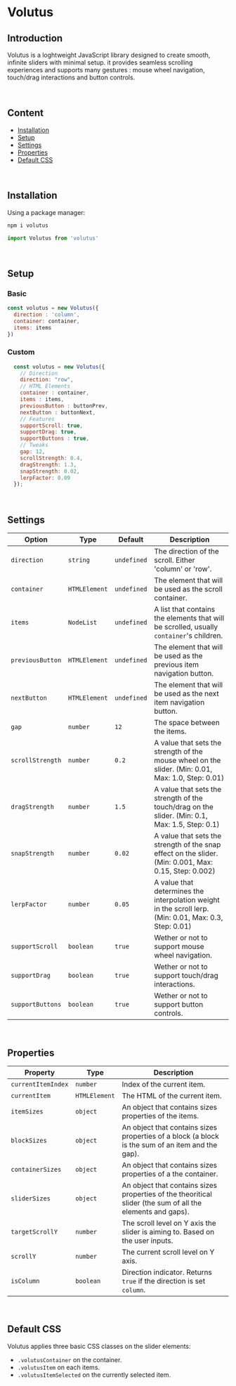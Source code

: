# Volutus

## Introduction

Volutus is a loghtweight JavaScript library designed to create smooth, infinite sliders with minimal setup. it provides seamless scrolling experiences and supports many gestures : mouse wheel navigation, touch/drag interactions and button controls.

<br>

## Content

- [Installation](#installation)
- [Setup](#setup)
- [Settings](#settings)
- [Properties](#properties)
- [Default CSS](#default-css)

<br>

## Installation

Using a package manager:

```bash
npm i volutus
```
```js
import Volutus from 'volutus'
```

<br>

## Setup

### Basic

```js
const volutus = new Volutus({
  direction : 'column',
  container: container,
  items: items
})
```

### Custom

```js
  const volutus = new Volutus({
    // Direction
    direction: "row",
    // HTML Elements
    container : container,
    items : items,
    previousButton : buttonPrev,
    nextButton : buttonNext,
    // Features
    supportScroll: true,
    supportDrag: true,
    supportButtons : true,
    // Tweaks
    gap: 12,
    scrollStrength: 0.4,
    dragStrength: 1.3,
    snapStrength: 0.02,
    lerpFactor: 0.09
  });
```

<br>

## Settings

| Option                 | Type                       | Default                                            | Description                                                                                               |
|------------------------|----------------------------|----------------------------------------------------|-----------------------------------------------------------------------------------------------------------|
| `direction`            | `string`                   | `undefined`                                        | The direction of the scroll. Either 'column' or 'row'.                                                    |
| `container`            | `HTMLElement`              | `undefined`                                        | The element that will be used as the scroll container.                                                    |
| `items`                | `NodeList`                 | `undefined`                                        | A list that contains the elements that will be scrolled, usually `container`'s children.                  |
| `previousButton`       | `HTMLElement`              | `undefined`                                        | The element that will be used as the previous item navigation button.                                     |
| `nextButton`           | `HTMLElement`              | `undefined`                                        | The element that will be used as the next item navigation button.                                         |
| `gap`                  | `number`                   | `12`                                               | The space between the items.                                                                              |
| `scrollStrength`       | `number`                   | `0.2`                                              | A value that sets the strength of the mouse wheel on the slider. (Min: 0.01, Max: 1.0, Step: 0.01)        |
| `dragStrength`         | `number`                   | `1.5`                                              | A value that sets the strength of the touch/drag on the slider. (Min: 0.1, Max: 1.5, Step: 0.1)           |
| `snapStrength`         | `number`                   | `0.02`                                             | A value that sets the strength of the snap effect on the slider. (Min: 0.001, Max: 0.15, Step: 0.002)     |
| `lerpFactor`           | `number`                   | `0.05`                                             | A value that determines the interpolation weight in the scroll lerp. (Min: 0.01, Max: 0.3, Step: 0.01)    |
| `supportScroll`        | `boolean`                  | `true`                                             | Wether or not to support mouse wheel navigation.                                                          |
| `supportDrag`          | `boolean`                  | `true`                                             | Wether or not to support touch/drag interactions.                                                         |
| `supportButtons`       | `boolean`                  | `true`                                             | Wether or not to support button controls.                                                                 |

<br>

## Properties

| Property                  | Type            | Description                                                                                               |
|---------------------------|-----------------|-----------------------------------------------------------------------------------------------------------|
| `currentItemIndex`        | `number`        | Index of the current item.                                                                                |
| `currentItem`             | `HTMLElement`   | The HTML of the current item.                                                                             |
| `itemSizes`               | `object`        | An object that contains sizes properties of the items.                                                    |
| `blockSizes`              | `object`        | An object that contains sizes properties of a block (a block is the sum of an item and the gap).          |
| `containerSizes`          | `object`        | An object that contains sizes properties of a the container.                                              |
| `sliderSizes`             | `object`        | An object that contains sizes properties of the theoritical slider (the sum of all the elements and gaps).|
| `targetScrollY`           | `number`        | The scroll level on Y axis the slider is aiming to. Based on the user inputs.                             |
| `scrollY`                 | `number`        | The current scroll level on Y axis.                                                                       |
| `isColumn`                | `boolean`       | Direction indicator. Returns `true` if the direction is set `column`.                                     |

<br>

## Default CSS

Volutus applies three basic CSS classes on the slider elements: 

- `.volutusContainer` on the container.
- `.volutusItem` on each items.
- `.volutusItemSelected` on the currently selected item.